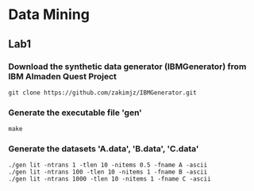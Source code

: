 # Data Mining
## Lab1
### Download the synthetic data generator (IBMGenerator) from IBM Almaden Quest Project
    git clone https://github.com/zakimjz/IBMGenerator.git
### Generate the executable file 'gen'
    make
### Generate the datasets 'A.data', 'B.data', 'C.data'
    ./gen lit -ntrans 1 -tlen 10 -nitems 0.5 -fname A -ascii
    ./gen lit -ntrans 100 -tlen 10 -nitems 1 -fname B -ascii
    ./gen lit -ntrans 1000 -tlen 10 -nitems 1 -fname C -ascii
